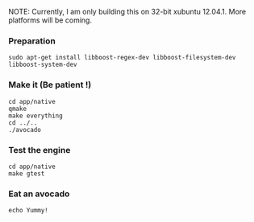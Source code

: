 
NOTE: Currently, I am only building this on 32-bit xubuntu 12.04.1. More platforms will be coming.

### Preparation

	sudo apt-get install libboost-regex-dev libboost-filesystem-dev libboost-system-dev

### Make it (Be patient !)

	cd app/native
	qmake
	make everything
	cd ../..
	./avocado
	
### Test the engine

	cd app/native
	make gtest
	
### Eat an avocado

	echo Yummy!
